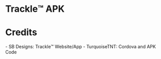 <h1>Trackle™️ APK</h1>

<h1>Credits</h1>
- SB Designs: Trackle™️ Website/App
- TurquoiseTNT: Cordova and APK Code
